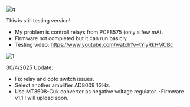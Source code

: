

![q](https://github.com/user-attachments/assets/ce25b431-6d24-49e7-9251-946a20a0c16d)


This is still testing version!
- My problem is controll relays from PCF8575 (only a few mA).
- Firmware not completed but it can run basicly.
- Testing video: https://www.youtube.com/watch?v=tYiyRkHMCBc




![1](https://github.com/user-attachments/assets/7b3e4b2d-10e7-48e6-b6e0-9fb43e72fd99)




30/4/2025 Update:
- Fix relay and opto switch issues.
- Select another amplifier AD8009 1GHz.
- Use MT3608-Cuk converter as negative voltage regulator.
-Firmware v1.1 I will upload soon.
